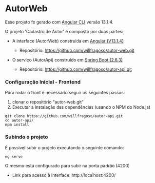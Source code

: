 # AutorWeb

Esse projeto fo gerado com [Angular CLI](https://github.com/angular/angular-cli) versão 13.1.4.

O projeto 'Cadastro de Autor' é composto por duas partes:

- A interface (AutorWeb) construída em [Angular (V13.1.4)](https://angular.io/cli)
	- Repositório: https://github.com/willfragoso/autor-web.git

- O serviço (AutorApi) construído em [Spring Boot (2.6.3)](https://spring.io/projects/spring-boot)
	- Repositório: https://github.com/willfragoso/autor-api.git

### Configuração Inicial - Frontend

Para rodar o front é necessário seguir os seguintes passos:

1) clonar o repositório "autor-web.git"
2) Executar a instalação das dependências (usando o NPM do Node.js)

```shell
git clone https://github.com/willfragoso/autor-api.git
cd autor-api/
npm install
```

### Subindo o projeto

É possível subir o projeto executando o seguinte comando:

```shell
ng serve
```

O mesmo está configurado para subir na porta padrão (4200)

- Link para acesso à interface: http://localhost:4200/
